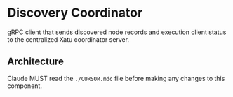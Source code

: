 # Discovery Coordinator

gRPC client that sends discovered node records and execution client status to the centralized Xatu coordinator server.

## Architecture  
Claude MUST read the `./CURSOR.mdc` file before making any changes to this component.